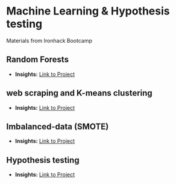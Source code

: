 # Machine Learning & Hypothesis testing

Materials from Ironhack Bootcamp



## Random Forests
- **Insights:** [Link to Project](https://github.com/soichi-berson/lab-random-forests)

## web scraping and K-means clustering
- **Insights:** [Link to Project](https://github.com/soichi-berson/song_recommendation-web_scraping_and_K-means)

## Imbalanced-data (SMOTE)
- **Insights:** [Link to Project](https://github.com/soichi-berson/lab-imbalanced-data)

## Hypothesis testing
- **Insights:** [Link to Project](https://github.com/soichi-berson/lab-Hypothesis-Testing)

